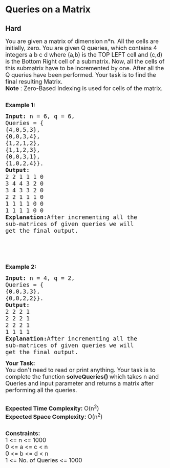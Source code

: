 # Queries on a Matrix
## Hard
<div class="problems_problem_content__Xm_eO"><p><span style="font-size:18px">You are given a matrix of dimension n*n. All the cells are initially, zero.&nbsp;You are given Q queries, which contains 4 integers&nbsp;a b c d where (a,b) is the&nbsp;TOP LEFT cell and (c,d) is the Bottom Right cell of a submatrix. Now, all the cells of this submatrix have&nbsp;to be incremented by one. After all the Q queries have been performed. Your task is to find&nbsp;the final resulting Matrix.<br>
<strong>Note</strong> : Zero-Based Indexing is used for cells of the matrix.&nbsp;</span><br>
&nbsp;</p>

<p><span style="font-size:18px"><strong>Example 1:</strong></span></p>

<pre><span style="font-size:18px"><strong>Input: </strong>n = 6, q = 6,
Queries = {
{4,0,5,3},
{0,0,3,4},
{1,2,1,2},
{1,1,2,3},
{0,0,3,1},
{1,0,2,4}}.
<strong>Output: </strong>
2 2 1 1 1 0
3 4 4 3 2 0 
3 4 3 3 2 0
2 2 1 1 1 0
1 1 1 1 0 0
1 1 1 1 0 0
<strong>Explanation:</strong>After incrementing all the
sub-matrices of given queries we will 
get the final output.</span>

</pre>

<p>&nbsp;</p>

<p>&nbsp;</p>

<p><span style="font-size:18px"><strong>Example 2:</strong></span></p>

<pre><span style="font-size:18px"><strong>Input: </strong>n = 4, q = 2,
Queries = {
{0,0,3,3},
{0,0,2,2}}.
<strong>Output: </strong>
2 2 2 1 
2 2 2 1  
2 2 2 1 
1 1 1 1 
<strong>Explanation:</strong>After incrementing all the
sub-matrices of given queries we will
get the final output.</span>
</pre>

<p><span style="font-size:18px"><strong>Your Task:</strong><br>
You don't need to read or print anything. Your task is to complete the function&nbsp;<strong>solveQueries()&nbsp;</strong>which takes n and Queries and input parameter and returns a matrix after performing all the queries.</span><br>
&nbsp;</p>

<p><span style="font-size:18px"><strong>Expected Time Complexity:&nbsp;</strong>O(n<sup>2</sup>)<br>
<strong>Expected Space Complexity:&nbsp;</strong>O(n<sup>2</sup>)</span><br>
&nbsp;</p>

<p><span style="font-size:18px"><strong>Constraints:</strong><br>
1 &lt;= n &lt;= 1000<br>
0 &lt;= a &lt;= c &lt;&nbsp;n<br>
0 &lt;= b &lt;= d &lt;&nbsp;n<br>
1 &lt;= No. of Queries &lt;= 1000</span></p>
</div>